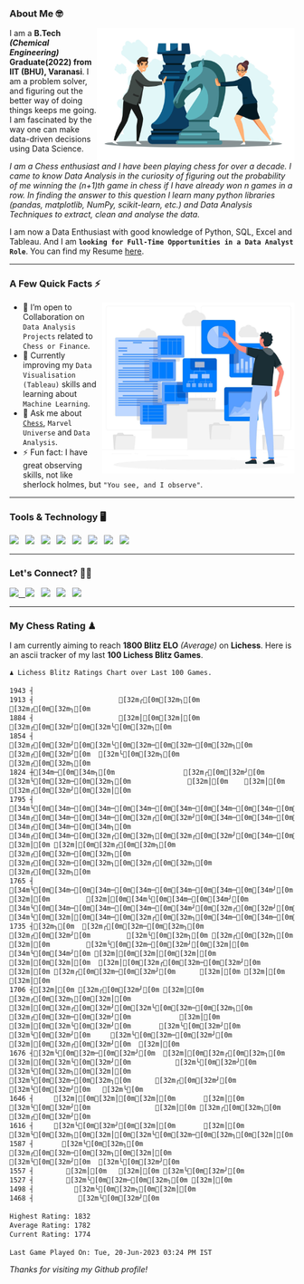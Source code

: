 ### About Me 🤓
<img align="right" alt="Coding" width="350" src="https://github.com/Laxman-Lakhan/Laxman-Lakhan/blob/master/Assets/Chess_Vector.jpg">   

I am a **B.Tech** _**(Chemical Engineering)**_ **Graduate(2022) from IIT (BHU), Varanasi**. I am a problem solver, and figuring out the better way of doing things keeps me going. I am fascinated by the way one can make data-driven decisions using Data Science. 

_I am a Chess enthusiast and I have been playing chess for over a decade. I came to know Data Analysis in the curiosity of figuring out the probability of me winning the (n+1)th game in chess if I have already won n games in a row. In finding the answer to this question I learn many python libraries (pandas, matplotlib, NumPy, scikit-learn, etc.) and Data Analysis Techniques to extract, clean and analyse the data._

I am now a Data Enthusiast with good knowledge of Python, SQL, Excel and Tableau. And I am **`looking for Full-Time Opportunities in a Data Analyst Role`**. You can find my Resume
 [here](https://drive.google.com/file/d/1UIOoogRLj5eGQFQBkuvMmTISZVdl2Ok7/view?usp=sharing).


---

### A Few Quick Facts ⚡️
<img align="right" alt="Coding" width="340" src="https://github.com/Laxman-Lakhan/Laxman-Lakhan/blob/master/Assets/Data_Vector.jpg">   

- 🤝 I’m open to Collaboration on `Data Analysis Projects` related to `Chess or Finance`.
- 📖 Currently improving my `Data Visualisation (Tableau)` skills and learning about `Machine Learning`.
- 💬 Ask me about [`Chess`](https://lichess.org/@/YourKingIsInDanger), `Marvel Universe` and `Data Analysis`.
- ⚡️ Fun fact: I have great observing skills, not like sherlock holmes, but `"You see, and I observe"`.

---
### Tools & Technology 🖥

<img src="https://img.shields.io/badge/Python-white?logo=Python&logoColor=ColorName&style=ShieldStyle" /> &nbsp;
<img src="https://img.shields.io/badge/MySQL-white?logo=MySQL&logoColor=ColorName&style=ShieldStyle" /> &nbsp;
<img src="https://img.shields.io/badge/Tableau-white?logo=Tableau&logoColor=ColorName&style=ShieldStyle" /> &nbsp;
<img src="https://img.shields.io/badge/Excel-white?logo=Microsoft+Excel&logoColor=196F3D&style=ShieldStyle" /> &nbsp;
<img src="https://img.shields.io/badge/Jupyter-white?logo=Jupyter&logoColor=ColorName&style=ShieldStyle" /> &nbsp;
<img src="https://img.shields.io/badge/pandas-white?logo=Pandas&logoColor=000080&style=ShieldStyle" /> &nbsp;
<img src="https://img.shields.io/badge/numpy-white?logo=Numpy&logoColor=85C1E9&style=ShieldStyle" /> &nbsp;
<img src="https://img.shields.io/badge/scikit learn-white?logo=Scikit+Learn&logoColor=ColorName&style=ShieldStyle" /> &nbsp;



---

### Let's Connect? 🫳🏻

<a href="mailto:laxmansingh.lakhan@gmail.com"> <img src="https://img.icons8.com/fluent/48/000000/gmail.png" width="3.5%"/> &nbsp;
[<img src="https://img.icons8.com/color/48/000000/linkedin.png" width="3.5%"/>](https://www.linkedin.com/in/laxman-lakhan/)  &nbsp;
[<img src="https://img.icons8.com/fluent/48/000000/facebook-new.png" width="3.5%"/>](https://www.facebook.com/s.laxmanlakhan/)  &nbsp;
[<img src="https://img.icons8.com/fluent/48/000000/instagram-new.png" width="3.5%"/>](https://www.instagram.com/laxman.lakhan/)  &nbsp;
[<img src="https://img.icons8.com/color/48/000000/twitter.png" width="3.5%"/>](https://twitter.com/laxman__lakhan)  &nbsp;

 ---
  
### My Chess Rating ♟
  
I am currently aiming to reach **1800 Blitz ELO** *(Average)* on **Lichess**. Here is an ascii tracker of my last **100 Lichess Blitz Games**.

  ```
  ♟︎ 𝙻𝚒𝚌𝚑𝚎𝚜𝚜 𝙱𝚕𝚒𝚝𝚣 𝚁𝚊𝚝𝚒𝚗𝚐𝚜 𝙲𝚑𝚊𝚛𝚝 𝚘𝚟𝚎𝚛 𝙻𝚊𝚜𝚝 𝟷00 𝙶𝚊𝚖𝚎𝚜.
  
1943 ┤
1913 ┤                     [32m╭[0m[32m╮[0m                     [32m╭[0m[32m╮[0m
1884 ┤                     [32m│[0m[32m│[0m                    [32m╭[0m[32m╯[0m[32m╰[0m[32m╮[0m
1854 ┤                    [32m╭[0m[32m╯[0m[32m╰[0m[32m─[0m[32m─[0m[32m╮[0m                [32m╭[0m[32m╯[0m  [32m╰[0m[32m╮[0m                    [32m╭[0m[32m╮[0m
1824 ┼[34m─[0m[34m╮[0m                 [32m╭[0m[32m╯[0m    [32m╰[0m[32m─[0m[32m╮[0m              [32m│[0m    [32m│[0m                   [32m╭[0m[32m╯[0m[32m│[0m
1795 ┤ [34m╰[0m[34m─[0m[34m─[0m[34m─[0m[34m─[0m[34m─[0m[34m─[0m[34m─[0m[34m╮[0m     [34m╭[0m[34m─[0m[34m─[0m[32m╭[0m[32m╯[0m[34m─[0m[34m─[0m[34m─[0m[34m─[0m[34m─[0m[34m─[0m[34m─[0m[32m╰[0m[32m╮[0m[34m╮[0m [34m╭[0m[34m─[0m[34m╮[0m   [34m╭[0m[34m─[0m[32m╭[0m[32m╮[0m[32m╭[0m[32m╯[0m[34m─[0m[34m─[0m[34m─[0m[34m─[0m[32m╰[0m[32m╮[0m                  [32m│[0m [32m│[0m[32m╭[0m[32m╮[0m        [32m╭[0m[32m─[0m[32m╮[0m     [32m╭[0m[32m─[0m[32m╮[0m[32m╭[0m[32m╮[0m    [32m╭[0m[32m╮[0m
1765 ┤         [34m╰[0m[34m─[0m[34m─[0m[34m─[0m[34m─[0m[34m─[0m[34m╯[0m  [32m│[0m         [32m│[0m[34m╰[0m[34m─[0m[34m╯[0m [34m╰[0m[34m─[0m[34m─[0m[34m─[0m[34m╯[0m[32m╭[0m[32m╯[0m[32m╰[0m[32m╯[0m     [34m╰[0m[32m│[0m[34m─[0m[32m╭[0m[32m╮[0m[34m─[0m[34m─[0m[34m─[0m[34m─[0m[34m─[0m[34m─[0m[34m╮[0m[34m╭[0m[34m─[0m[32m╭[0m[32m╮[0m[32m╭[0m[32m─[0m[32m─[0m[32m─[0m[32m╯[0m[34m─[0m[32m╰[0m[32m╯[0m[32m│[0m[32m╭[0m[32m─[0m[32m─[0m[32m╮[0m[34m─[0m[34m─[0m[32m╭[0m[32m─[0m[32m╯[0m[34m─[0m[32m│[0m[34m─[0m[34m─[0m[34m╮[0m[32m╭[0m[32m─[0m[32m╯[0m[34m─[0m[32m╰[0m[32m╯[0m[32m╰[0m[32m╮[0m[34m─[0m[32m╭[0m[32m─[0m[32m╯[0m[32m│[0m
1735 ┤[32m╮[0m  [32m╭[0m[32m─[0m[32m╮[0m           [32m╭[0m[32m╯[0m         [32m╰[0m[32m╮[0m [32m╭[0m[32m╮[0m     [32m│[0m         [32m╰[0m[32m─[0m[32m╯[0m[32m│[0m      [34m╰[0m[34m╯[0m [32m│[0m[32m│[0m[32m│[0m       [32m│[0m[32m│[0m  [32m│[0m[32m╭[0m[32m─[0m[32m╯[0m   [32m│[0m [32m╭[0m[32m─[0m[32m╯[0m      [32m│[0m [32m│[0m  [32m│[0m
1706 ┤[32m│[0m [32m╭[0m[32m╯[0m [32m│[0m         [32m╭[0m[32m╮[0m[32m│[0m           [32m│[0m[32m╭[0m[32m╯[0m[32m╰[0m[32m─[0m[32m╮[0m [32m╭[0m[32m─[0m[32m╯[0m            [32m│[0m         [32m│[0m[32m╰[0m[32m╯[0m       [32m╰[0m[32m╯[0m  [32m╰[0m[32m╯[0m     [32m╰[0m[32m─[0m[32m╯[0m        [32m│[0m[32m╭[0m[32m╯[0m  [32m│[0m
1676 ┤[32m╰[0m[32m─[0m[32m╯[0m  [32m│[0m[32m╭[0m[32m╮[0m       [32m│[0m[32m╰[0m[32m╯[0m           [32m╰[0m[32m╯[0m   [32m╰[0m[32m╮[0m[32m│[0m              [32m╰[0m[32m─[0m[32m╮[0m      [32m╭[0m[32m╯[0m                               [32m╰[0m[32m╯[0m   [32m╰[0m
1646 ┤     [32m│[0m[32m│[0m[32m│[0m       [32m│[0m                   [32m╰[0m[32m╯[0m                [32m│[0m [32m╭[0m[32m╮[0m  [32m╭[0m[32m╯[0m
1616 ┤     [32m╰[0m[32m╯[0m[32m│[0m       [32m│[0m                                     [32m╰[0m[32m╮[0m[32m│[0m[32m╰[0m[32m─[0m[32m╮[0m[32m│[0m
1587 ┤       [32m╰[0m[32m╮[0m   [32m╭[0m[32m─[0m[32m╮[0m[32m│[0m                                      [32m╰[0m[32m╯[0m  [32m╰[0m[32m╯[0m
1557 ┤        [32m│[0m   [32m│[0m [32m╰[0m[32m╯[0m
1527 ┤        [32m╰[0m[32m─[0m[32m╮[0m [32m│[0m
1498 ┤          [32m╰[0m[32m╮[0m[32m│[0m
1468 ┤           [32m╰[0m[32m╯[0m 

Highest Rating: 1832
Average Rating: 1782
Current Rating: 1774 

Last Game Played On: Tue, 20-Jun-2023 03:24 PM IST
  ```
  
  
*Thanks for visiting my Github profile!*
